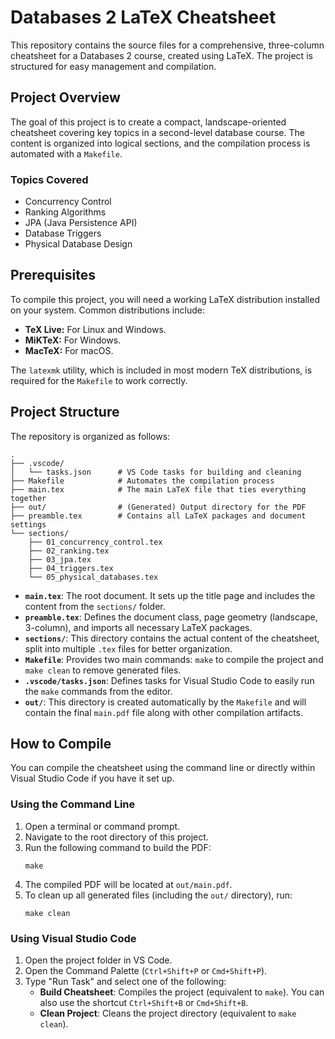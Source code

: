 # Databases 2 LaTeX Cheatsheet

This repository contains the source files for a comprehensive, three-column cheatsheet for a Databases 2 course, created using LaTeX. The project is structured for easy management and compilation.

## Project Overview

The goal of this project is to create a compact, landscape-oriented cheatsheet covering key topics in a second-level database course. The content is organized into logical sections, and the compilation process is automated with a `Makefile`.

### Topics Covered

* Concurrency Control
* Ranking Algorithms
* JPA (Java Persistence API)
* Database Triggers
* Physical Database Design

## Prerequisites

To compile this project, you will need a working LaTeX distribution installed on your system. Common distributions include:

* **TeX Live:** For Linux and Windows.
* **MiKTeX:** For Windows.
* **MacTeX:** For macOS.

The `latexmk` utility, which is included in most modern TeX distributions, is required for the `Makefile` to work correctly.

## Project Structure

The repository is organized as follows:

```
.
├── .vscode/
│   └── tasks.json      # VS Code tasks for building and cleaning
├── Makefile            # Automates the compilation process
├── main.tex            # The main LaTeX file that ties everything together
├── out/                # (Generated) Output directory for the PDF
├── preamble.tex        # Contains all LaTeX packages and document settings
└── sections/
    ├── 01_concurrency_control.tex
    ├── 02_ranking.tex
    ├── 03_jpa.tex
    ├── 04_triggers.tex
    └── 05_physical_databases.tex
```

* **`main.tex`**: The root document. It sets up the title page and includes the content from the `sections/` folder.
* **`preamble.tex`**: Defines the document class, page geometry (landscape, 3-column), and imports all necessary LaTeX packages.
* **`sections/`**: This directory contains the actual content of the cheatsheet, split into multiple `.tex` files for better organization.
* **`Makefile`**: Provides two main commands: `make` to compile the project and `make clean` to remove generated files.
* **`.vscode/tasks.json`**: Defines tasks for Visual Studio Code to easily run the `make` commands from the editor.
* **`out/`**: This directory is created automatically by the `Makefile` and will contain the final `main.pdf` file along with other compilation artifacts.

## How to Compile

You can compile the cheatsheet using the command line or directly within Visual Studio Code if you have it set up.

### Using the Command Line

1. Open a terminal or command prompt.
2. Navigate to the root directory of this project.
3. Run the following command to build the PDF:
   ```
   make
   ```
4. The compiled PDF will be located at `out/main.pdf`.
5. To clean up all generated files (including the `out/` directory), run:
   ```
   make clean
   ```

### Using Visual Studio Code

1. Open the project folder in VS Code.
2. Open the Command Palette (`Ctrl+Shift+P` or `Cmd+Shift+P`).
3. Type "Run Task" and select one of the following:
   * **Build Cheatsheet**: Compiles the project (equivalent to `make`). You can also use the shortcut `Ctrl+Shift+B` or `Cmd+Shift+B`.
   * **Clean Project**: Cleans the project directory (equivalent to `make clean`).
